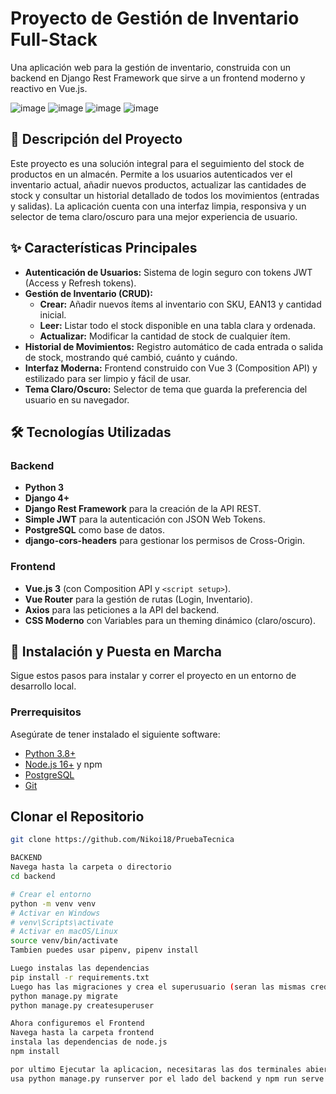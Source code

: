 # Proyecto de Gestión de Inventario Full-Stack

Una aplicación web para la gestión de inventario, construida con un backend en Django Rest Framework que sirve a un frontend moderno y reactivo en Vue.js.


![image](https://github.com/user-attachments/assets/58de089e-3571-419b-aaba-7c3f46e7bdbd)
![image](https://github.com/user-attachments/assets/c91805cb-c94f-44c4-a644-fb07448128e5)
![image](https://github.com/user-attachments/assets/c128d096-e7b8-49ea-adb2-a4c172a45aa5)
![image](https://github.com/user-attachments/assets/659a0a7c-ee1a-4608-b850-3e9cae460e2f)





## 📜 Descripción del Proyecto

Este proyecto es una solución integral para el seguimiento del stock de productos en un almacén. Permite a los usuarios autenticados ver el inventario actual,
añadir nuevos productos, actualizar las cantidades de stock y consultar un historial detallado de todos los movimientos (entradas y salidas). La aplicación 
cuenta con una interfaz limpia, responsiva y un selector de tema claro/oscuro para una mejor experiencia de usuario.

## ✨ Características Principales

-   **Autenticación de Usuarios:** Sistema de login seguro con tokens JWT (Access y Refresh tokens).
-   **Gestión de Inventario (CRUD):**
    -   **Crear:** Añadir nuevos ítems al inventario con SKU, EAN13 y cantidad inicial.
    -   **Leer:** Listar todo el stock disponible en una tabla clara y ordenada.
    -   **Actualizar:** Modificar la cantidad de stock de cualquier ítem.
-   **Historial de Movimientos:** Registro automático de cada entrada o salida de stock, mostrando qué cambió, cuánto y cuándo.
-   **Interfaz Moderna:** Frontend construido con Vue 3 (Composition API) y estilizado para ser limpio y fácil de usar.
-   **Tema Claro/Oscuro:** Selector de tema que guarda la preferencia del usuario en su navegador.

## 🛠️ Tecnologías Utilizadas

### Backend
-   **Python 3**
-   **Django 4+**
-   **Django Rest Framework** para la creación de la API REST.
-   **Simple JWT** para la autenticación con JSON Web Tokens.
-   **PostgreSQL** como base de datos.
-   **django-cors-headers** para gestionar los permisos de Cross-Origin.

### Frontend
-   **Vue.js 3** (con Composition API y `<script setup>`).
-   **Vue Router** para la gestión de rutas (Login, Inventario).
-   **Axios** para las peticiones a la API del backend.
-   **CSS Moderno** con Variables para un theming dinámico (claro/oscuro).

## 🚀 Instalación y Puesta en Marcha

Sigue estos pasos para instalar y correr el proyecto en un entorno de desarrollo local.

### Prerrequisitos

Asegúrate de tener instalado el siguiente software:
-   [Python 3.8+](https://www.python.org/downloads/)
-   [Node.js 16+](https://nodejs.org/) y npm
-   [PostgreSQL](https://www.postgresql.org/download/)
-   [Git](https://git-scm.com/downloads/)

## Clonar el Repositorio
```bash
git clone https://github.com/Nikoi18/PruebaTecnica

BACKEND
Navega hasta la carpeta o directorio
cd backend

# Crear el entorno
python -m venv venv
# Activar en Windows
# venv\Scripts\activate
# Activar en macOS/Linux
source venv/bin/activate
Tambien puedes usar pipenv, pipenv install

Luego instalas las dependencias
pip install -r requirements.txt
Luego has las migraciones y crea el superusuario (seran las mismas credenciales para iniciar session)
python manage.py migrate
python manage.py createsuperuser

Ahora configuremos el Frontend
Navega hasta la carpeta frontend
instala las dependencias de node.js
npm install

por ultimo Ejecutar la aplicacion, necesitaras las dos terminales abiertas simultaneamente
usa python manage.py runserver por el lado del backend y npm run serve por el lado del frontend 


